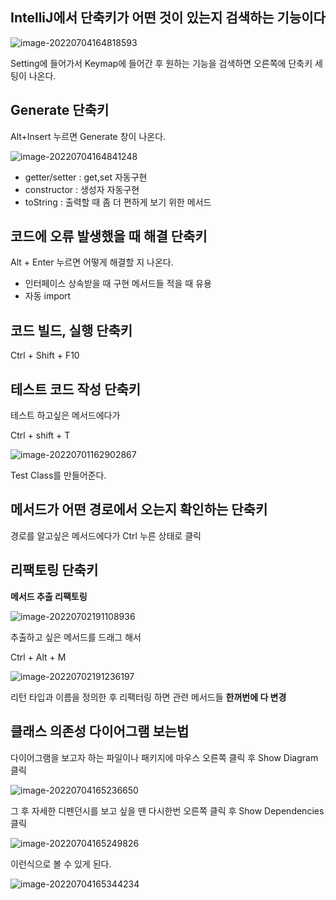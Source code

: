 ## IntelliJ에서 단축키가 어떤 것이 있는지 검색하는 기능이다

![image-20220704164818593](https://user-images.githubusercontent.com/105288887/177117212-6c8786fc-8d37-4855-a19f-dfb3e1938be1.png)

Setting에 들어가서 Keymap에 들어간 후 원하는 기능을 검색하면 오른쪽에 단축키 세팅이 나온다.

## Generate 단축키

Alt+Insert 누르면 Generate 창이 나온다.

![image-20220704164841248](https://user-images.githubusercontent.com/105288887/177117223-b4b395cb-4673-4967-ae22-a7ac3b72df0a.png)

- getter/setter : get,set 자동구현
- constructor : 생성자 자동구현
- toString : 출력할 때 좀 더 편하게 보기 위한 메서드

## 코드에 오류 발생했을 때 해결 단축키

Alt + Enter 누르면 어떻게 해결할 지 나온다.

* 인터페이스 상속받을 때 구현 메서드들 적을 때 유용
* 자동 import

## 코드 빌드, 실행 단축키

Ctrl + Shift + F10

## 테스트 코드 작성 단축키

테스트 하고싶은 메서드에다가

Ctrl + shift + T

![image-20220701162902867](https://user-images.githubusercontent.com/105288887/176997091-a376d399-e184-4af9-a9f2-2c31a5d66372.png)

Test Class를 만들어준다.

## 메서드가 어떤 경로에서 오는지 확인하는 단축키

경로를 알고싶은 메서드에다가 Ctrl 누른 상태로 클릭

## 리팩토링 단축키

**메서드 추출 리팩토링**

![image-20220702191108936](https://user-images.githubusercontent.com/105288887/176997094-1bb487c6-ca31-4405-976e-ef2ae43902ae.png)

추출하고 싶은 메서드를 드래그 해서

Ctrl + Alt + M

![image-20220702191236197](https://user-images.githubusercontent.com/105288887/176997099-5e302902-e68f-4b9d-9d21-d1a69ca9b24b.png)

리턴 타입과 이름을 정의한 후 리팩터링 하면 관련 메서드들 **한꺼번에 다 변경**

## 클래스 의존성 다이어그램 보는법

다이어그램을 보고자 하는 파일이나 패키지에 마우스 오른쪽 클릭 후 Show Diagram 클릭

![image-20220704165236650](https://user-images.githubusercontent.com/105288887/177117232-a3fa95c7-a5b8-43f0-b0fa-522e04d05de0.png)

그 후 자세한 디펜던시를 보고 싶을 땐 다시한번 오른쪽 클릭 후 Show Dependencies 클릭

![image-20220704165249826](https://user-images.githubusercontent.com/105288887/177117240-62b476da-27cb-4394-aa2f-c1be0791edb6.png)

이런식으로 볼 수 있게 된다.

![image-20220704165344234](https://user-images.githubusercontent.com/105288887/177117246-cbf19cdd-44d9-4f3a-abe8-3bc95a7fceed.png)
